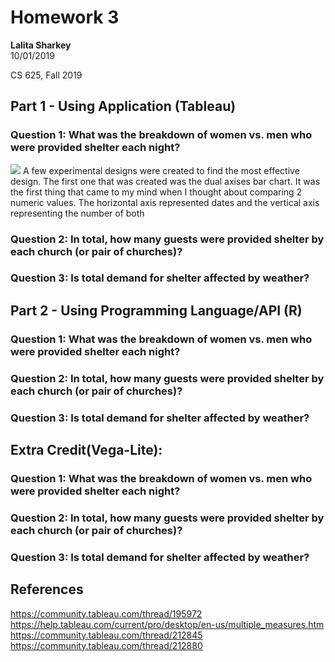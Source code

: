 Homework 3
================
**Lalita Sharkey**  
10/01/2019

CS 625, Fall 2019
## Part 1 - Using Application (Tableau)
### Question 1: What was the breakdown of women vs. men who were provided shelter each night?  
![]("/img/Q1)
A few experimental designs were created to find the most effective design. The first one that was created was the dual axises bar chart. It was the first thing that came to my mind when I thought about comparing 2 numeric values. The horizontal axis represented dates and the vertical axis representing the number of both 

### Question 2: In total, how many guests were provided shelter by each church (or pair of churches)?

### Question 3: Is total demand for shelter affected by weather?

## Part 2 - Using Programming Language/API (R)
### Question 1: What was the breakdown of women vs. men who were provided shelter each night?

### Question 2: In total, how many guests were provided shelter by each church (or pair of churches)?

### Question 3: Is total demand for shelter affected by weather?

## Extra Credit(Vega-Lite):
### Question 1: What was the breakdown of women vs. men who were provided shelter each night?

### Question 2: In total, how many guests were provided shelter by each church (or pair of churches)?

### Question 3: Is total demand for shelter affected by weather?

## References
https://community.tableau.com/thread/195972  
https://help.tableau.com/current/pro/desktop/en-us/multiple_measures.htm  
https://community.tableau.com/thread/212845  
https://community.tableau.com/thread/212880  
